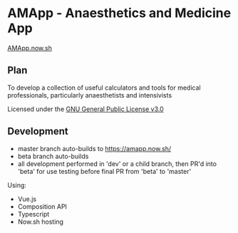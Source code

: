 # AMApp - Anaesthetics and Medicine App

[AMApp.now.sh](https://amapp.now.sh/)

## Plan

To develop a collection of useful calculators and tools for medical professionals, particularly anaesthetists and intensivists

Licensed under the [GNU General Public License v3.0](https://github.com/amcardle/AMApp/blob/master/LICENSE)


## Development

* master branch auto-builds to https://amapp.now.sh/
* beta branch auto-builds
* all development performed in 'dev' or a child branch, then PR'd into 'beta' for use testing before final PR from 'beta' to 'master'


Using:
* Vue.js
* Composition API
* Typescript
* Now.sh hosting

